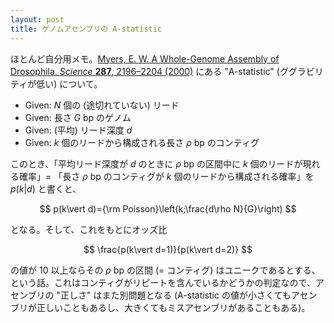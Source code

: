 ```yaml
---
layout: post
title: ゲノムアセンブリの A-statistic
---
```


ほとんど自分用メモ。[Myers, E. W. A Whole-Genome Assembly of Drosophila. *Science*  **287**, 2196–2204 (2000)](https://science.sciencemag.org/content/287/5461/2196) にある "A-statistic" (ググラビリティが低い) について。

* Given: $N$ 個の (途切れていない) リード
* Given: 長さ $G$ bp のゲノム
* Given: (平均) リード深度 $d$
* Given: $k$ 個のリードから構成される長さ $\rho$ bp のコンティグ

このとき、「平均リード深度が $d$ のときに $\rho$ bp の区間中に $k$ 個のリードが現れる確率」= 「長さ $\rho$ bp のコンティグが $k$ 個のリードから構成される確率」を $p(k\vert d)$ と書くと、

$$
p(k\vert d)={\rm Poisson}\left(k;\frac{d\rho N}{G}\right)
$$

となる。そして、これをもとにオッズ比

$$
\frac{p(k\vert d=1)}{p(k\vert d=2)}
$$

の値が 10 以上ならその $\rho$ bp の区間 (= コンティグ) はユニークであるとする、という話。これはコンティグがリピートを含んでいるかどうかの判定なので、アセンブリの "正しさ" はまた別問題となる (A-statistic の値が小さくてもアセンブリが正しいこともあるし、大きくてもミスアセンブリがあることもある)。




